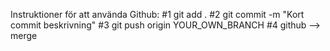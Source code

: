 Instruktioner för att använda Github:
#1 git add .
#2 git commit -m "Kort commit beskrivning"
#3 git push origin YOUR_OWN_BRANCH
#4 github --> merge
